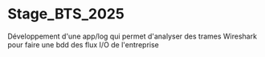 # Stage_BTS_2025
Développement d'une app/log qui permet d'analyser des trames Wireshark pour faire une bdd des flux I/O de l'entreprise
